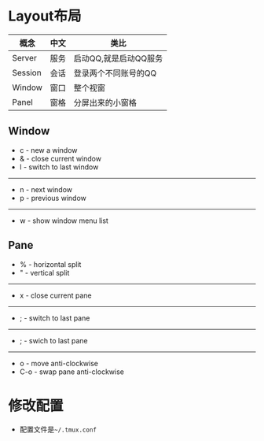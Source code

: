 # Layout布局

| 概念| 中文 | 类比|
|- |- |- |
|Server|服务|启动QQ,就是启动QQ服务|
|Session|会话|登录两个不同账号的QQ|
|Window|窗口|整个视窗|
|Panel|窗格|分屏出来的小窗格|

## Window

- c - new a window
- & - close current window
- l - switch to last window
- - - --------- --------- -  
- n - next window
- p - previous window
- - - -- - -- -- -- -- -- -- 
- w - show window menu list

## Pane

- % - horizontal split
- " - vertical split
-- - - - - 
- x - close current pane
- - - - -- 
- ; - switch to last pane
- - - -- 
- ; - swich to last pane
- - - ---- 
- o - move anti-clockwise
- C-o - swap pane anti-clockwise

# 修改配置

- 配置文件是`~/.tmux.conf`
